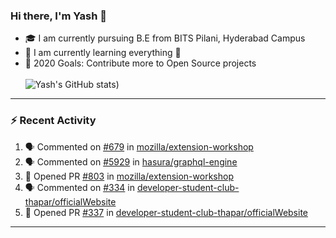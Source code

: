 ### Hi there, I'm Yash 👋


- 🎓  I am currently pursuing B.E from BITS Pilani, Hyderabad Campus 
- 🌱 I am currently learning everything 🤣
- 🥅 2020 Goals: Contribute more to Open Source projects
<br></br>
![Yash's GitHub stats](https://github-readme-stats.vercel.app/api?username=Yashs911&show_icons=true&theme=merko))

---

### :zap: Recent Activity

<!--START_SECTION:activity-->
1. 🗣 Commented on [#679](https://github.com/mozilla/extension-workshop/issues/679) in [mozilla/extension-workshop](https://github.com/mozilla/extension-workshop)
2. 🗣 Commented on [#5929](https://github.com/hasura/graphql-engine/issues/5929) in [hasura/graphql-engine](https://github.com/hasura/graphql-engine)
3. 💪 Opened PR [#803](https://github.com/mozilla/extension-workshop/pull/803) in [mozilla/extension-workshop](https://github.com/mozilla/extension-workshop)
4. 🗣 Commented on [#334](https://github.com/developer-student-club-thapar/officialWebsite/issues/334) in [developer-student-club-thapar/officialWebsite](https://github.com/developer-student-club-thapar/officialWebsite)
5. 💪 Opened PR [#337](https://github.com/developer-student-club-thapar/officialWebsite/pull/337) in [developer-student-club-thapar/officialWebsite](https://github.com/developer-student-club-thapar/officialWebsite)
<!--END_SECTION:activity-->

---
